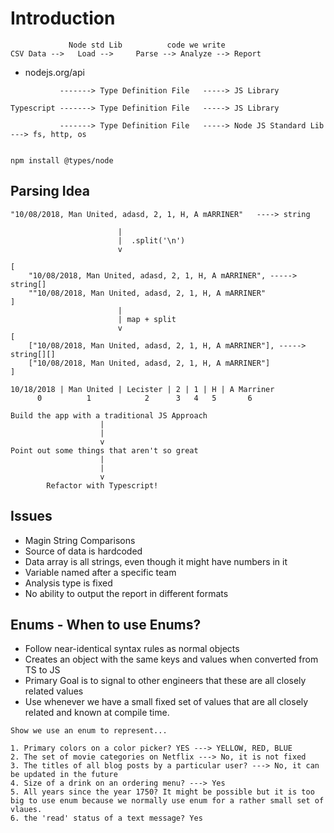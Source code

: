 # Introduction

```
             Node std Lib          code we write   
CSV Data -->   Load -->     Parse --> Analyze --> Report

```

- nodejs.org/api



```
           -------> Type Definition File   -----> JS Library 
 
Typescript -------> Type Definition File   -----> JS Library
 
           -------> Type Definition File   -----> Node JS Standard Lib ---> fs, http, os


npm install @types/node

```

## Parsing Idea
```
"10/08/2018, Man United, adasd, 2, 1, H, A mARRINER"   ----> string

                        |
                        |  .split('\n')
                        v

[
    "10/08/2018, Man United, adasd, 2, 1, H, A mARRINER", -----> string[]
    ""10/08/2018, Man United, adasd, 2, 1, H, A mARRINER"
]
                        |
                        | map + split
                        v
[
    ["10/08/2018, Man United, adasd, 2, 1, H, A mARRINER"], -----> string[][]
    ["10/08/2018, Man United, adasd, 2, 1, H, A mARRINER"]
]

```

```
10/18/2018 | Man United | Lecister | 2 | 1 | H | A Marriner
      0          1            2      3   4   5       6

```

```
Build the app with a traditional JS Approach
                    |
                    |
                    v
Point out some things that aren't so great
                    |
                    |
                    v
        Refactor with Typescript!
```

## Issues
- Magin String Comparisons
- Source of data is hardcoded
- Data array is all strings, even though it might have numbers in it
- Variable named after a specific team
- Analysis type is fixed
- No ability to output the report in different formats

## Enums - When to use Enums?
- Follow near-identical syntax rules as normal objects
- Creates an object with the same keys and values when converted from TS to JS
- Primary Goal is to signal to other engineers that these are all closely related values
- Use whenever we have a small fixed set of values that are all closely related and known at compile time.

```
Show we use an enum to represent...

1. Primary colors on a color picker? YES ---> YELLOW, RED, BLUE
2. The set of movie categories on Netflix ---> No, it is not fixed
3. The titles of all blog posts by a particular user? ---> No, it can be updated in the future
4. Size of a drink on an ordering menu? ---> Yes
5. All years since the year 1750? It might be possible but it is too big to use enum because we normally use enum for a rather small set of vlaues.
6. the 'read' status of a text message? Yes


```